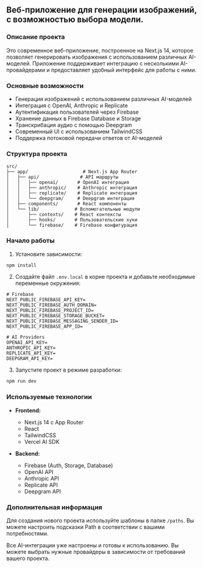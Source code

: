 ## Веб-приложение для генерации изображений, с возможностью выбора модели.

### Описание проекта

Это современное веб-приложение, построенное на Next.js 14, которое позволяет генерировать изображения с использованием различных AI-моделей. Приложение поддерживает интеграцию с несколькими AI-провайдерами и предоставляет удобный интерфейс для работы с ними.

### Основные возможности

- Генерация изображений с использованием различных AI-моделей
- Интеграция с OpenAI, Anthropic и Replicate
- Аутентификация пользователей через Firebase
- Хранение данных в Firebase Database и Storage
- Транскрибация аудио с помощью Deepgram
- Современный UI с использованием TailwindCSS
- Поддержка потоковой передачи ответов от AI-моделей

### Структура проекта

```
src/
├── app/                    # Next.js App Router
│   ├── api/               # API маршруты
│   │   ├── openai/       # OpenAI интеграция
│   │   ├── anthropic/    # Anthropic интеграция
│   │   ├── replicate/    # Replicate интеграция
│   │   └── deepgram/     # Deepgram интеграция
│   ├── components/       # React компоненты
│   └── lib/             # Вспомогательные модули
│       ├── contexts/    # React контексты
│       ├── hooks/       # Пользовательские хуки
│       └── firebase/    # Firebase конфигурация
```

### Начало работы

1. Установите зависимости:
```bash
npm install
```

2. Создайте файл `.env.local` в корне проекта и добавьте необходимые переменные окружения:
```env
# Firebase
NEXT_PUBLIC_FIREBASE_API_KEY=
NEXT_PUBLIC_FIREBASE_AUTH_DOMAIN=
NEXT_PUBLIC_FIREBASE_PROJECT_ID=
NEXT_PUBLIC_FIREBASE_STORAGE_BUCKET=
NEXT_PUBLIC_FIREBASE_MESSAGING_SENDER_ID=
NEXT_PUBLIC_FIREBASE_APP_ID=

# AI Providers
OPENAI_API_KEY=
ANTHROPIC_API_KEY=
REPLICATE_API_KEY=
DEEPGRAM_API_KEY=
```

3. Запустите проект в режиме разработки:
```bash
npm run dev
```

### Используемые технологии

- **Frontend:**
  - Next.js 14 с App Router
  - React
  - TailwindCSS
  - Vercel AI SDK

- **Backend:**
  - Firebase (Auth, Storage, Database)
  - OpenAI API
  - Anthropic API
  - Replicate API
  - Deepgram API

### Дополнительная информация

Для создания нового проекта используйте шаблоны в папке `/paths`. Вы можете настроить подсказки Path в соответствии с вашими потребностями.

Все AI-интеграции уже настроены и готовы к использованию. Вы можете выбрать нужные провайдеры в зависимости от требований вашего проекта.